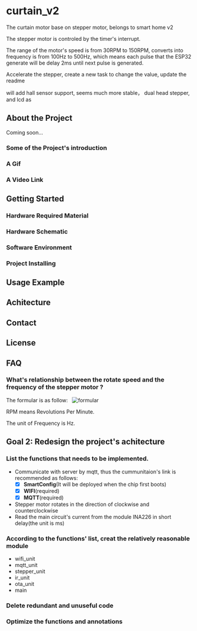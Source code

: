 # curtain_v2
The curtain motor base on stepper motor, belongs to smart home v2

The stepper motor is controled by the timer's interrupt. 

The range of the motor's speed is from 30RPM to 150RPM, converts into frequency is from 100Hz to 500Hz, which means each pulse that the ESP32 generate will be delay 2ms until next pulse is generated.

Accelerate the stepper, create a new task to change the value, update the readme

will add hall sensor support, seems much more stable， dual head stepper, and lcd as 

## About the Project
Coming soon...
### Some of the Project's introduction
### A Gif
### A Video Link

## Getting Started
### Hardware Required Material
### Hardware Schematic
### Software Environment
### Project Installing

## Usage Example

## Achitecture

## Contact

## License

## FAQ
### What's relationship between the rotate speed and the frequency of the stepper motor ?
The formular is as follow: &nbsp; ![formular](http://chart.googleapis.com/chart?cht=tx&chl=\Large\frac{\frac{360*Divider}{StepAngle}\times%20RPM}{60}=Frequency)

RPM means Revolutions Per Minute.

The unit of Frequency is Hz.


## Goal 2: Redesign the project's achitecture
### List the functions that needs to be implemented.

- Communicate with server by mqtt, thus the cummunitaion's link is recommended as follows: 
	- [x] **SmartConfig**(It will be deployed when the chip first boots)
	- [x] **WIFI**(required)
	- [x] **MQTT**(required)

- Stepper motor rotates in the direction of clockwise and counterclockwise
- Read the main circuit's current from the module INA226 in short delay(the unit is ms)

### According to the functions' list, creat the relatively reasonable module
- wifi_unit
- mqtt_unit
- stepper_unit
- ir_unit
- ota_unit
- main

### Delete redundant and unuseful code
### Optimize the functions and annotations

